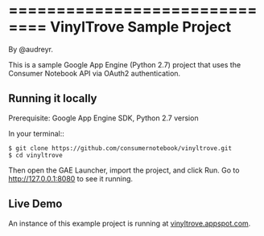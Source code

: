 ==============================
VinylTrove Sample Project
==============================

By @audreyr.

This is a sample Google App Engine (Python 2.7) project that uses the Consumer Notebook API via OAuth2 authentication.

Running it locally
------------------

Prerequisite: Google App Engine SDK, Python 2.7 version

In your terminal::

    $ git clone https://github.com/consumernotebook/vinyltrove.git
    $ cd vinyltrove

Then open the GAE Launcher, import the project, and click Run.  Go to http://127.0.0.1:8080 to see it running.

Live Demo
---------

An instance of this example project is running at [vinyltrove.appspot.com](http://vinyltrove.appspot.com/). 
